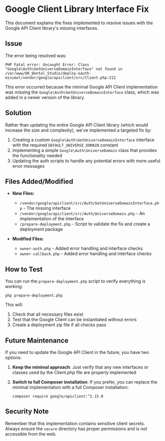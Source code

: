 # Google Client Library Interface Fix

This document explains the fixes implemented to resolve issues with the Google API Client library's missing interfaces.

## Issue

The error being resolved was:

```
PHP Fatal error: Uncaught Error: Class "Google\Auth\GetUniverseDomainInterface" not found in 
/var/www/DK_Dental_Studio/deploy-oauth-minimal/vendor/google/apiclient/src/Client.php:212
```

This error occurred because the minimal Google API Client implementation was missing the `Google\Auth\GetUniverseDomainInterface` class, which was added in a newer version of the library.

## Solution

Rather than updating the entire Google API Client library (which would increase the size and complexity), we've implemented a targeted fix by:

1. Creating a custom `Google\Auth\GetUniverseDomainInterface` interface with the required `DEFAULT_UNIVERSE_DOMAIN` constant
2. Implementing a simple `Google\Auth\UniverseDomain` class that provides the functionality needed
3. Updating the auth scripts to handle any potential errors with more useful error messages

## Files Added/Modified

- **New Files:**
  - `/vendor/google/apiclient/src/Auth/GetUniverseDomainInterface.php` - The missing interface
  - `/vendor/google/apiclient/src/Auth/UniverseDomain.php` - An implementation of the interface
  - `/prepare-deployment.php` - Script to validate the fix and create a deployment package

- **Modified Files:**
  - `owner-auth.php` - Added error handling and interface checks
  - `owner-callback.php` - Added error handling and interface checks

## How to Test

You can run the `prepare-deployment.php` script to verify everything is working:

```
php prepare-deployment.php
```

This will:
1. Check that all necessary files exist
2. Test that the Google Client can be instantiated without errors
3. Create a deployment zip file if all checks pass

## Future Maintenance

If you need to update the Google API Client in the future, you have two options:

1. **Keep the minimal approach**: Just verify that any new interfaces or classes used by the Client.php file are properly implemented
   
2. **Switch to full Composer installation**: If you prefer, you can replace the minimal implementation with a full Composer installation:
   ```
   composer require google/apiclient:^2.15.0
   ```

## Security Note

Remember that this implementation contains sensitive client secrets. Always ensure the `secure` directory has proper permissions and is not accessible from the web. 